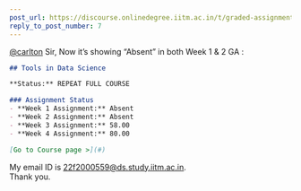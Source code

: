 ```yaml
---
post_url: https://discourse.onlinedegree.iitm.ac.in/t/graded-assignments-dashboard-scores-incorrect-missing/166816/31
reply_to_post_number: 7
---
```

[@carlton](/u/carlton) Sir, Now it’s showing “Absent” in both Week 1 & 2 GA :  

```markdown
## Tools in Data Science

**Status:** REPEAT FULL COURSE

### Assignment Status
- **Week 1 Assignment:** Absent
- **Week 2 Assignment:** Absent
- **Week 3 Assignment:** 58.00
- **Week 4 Assignment:** 80.00

[Go to Course page >](#)
```

  
My email ID is 22f2000559@ds.study.iitm.ac.in.  
Thank you.